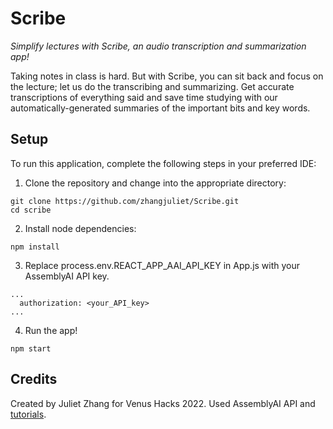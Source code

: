# Scribe
*Simplify lectures with Scribe, an audio transcription and summarization app!*

Taking notes in class is hard. But with Scribe, you can sit back and focus on the lecture; let us do the transcribing and summarizing. Get accurate transcriptions of everything said and save time studying with our automatically-generated summaries of the important bits and key words.

## Setup
To run this application, complete the following steps in your preferred IDE:
1. Clone the repository and change into the appropriate directory:
```
git clone https://github.com/zhangjuliet/Scribe.git
cd scribe
```
2. Install node dependencies:
```
npm install
```
3. Replace process.env.REACT_APP_AAI_API_KEY in App.js with your AssemblyAI API key.
```
...
  authorization: <your_API_key>
...
```
4. Run the app!
```
npm start
```

## Credits
Created by Juliet Zhang for Venus Hacks 2022.
Used AssemblyAI API and [tutorials](https://www.assemblyai.com/blog/tag/tutorials/).
